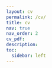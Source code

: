 ```yaml
---
layout: cv
permalink: /cv/
title: cv
nav: true
nav_order: 2
cv_pdf: 
description: 
toc:
  sidebar: left
---
```

